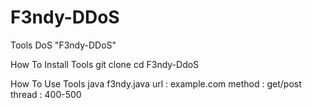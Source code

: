 # F3ndy-DDoS
Tools DoS "F3ndy-DDoS"

How To Install Tools
git clone 
cd F3ndy-DdoS

How To Use Tools
java f3ndy.java
url : example.com
method : get/post
thread : 400-500

